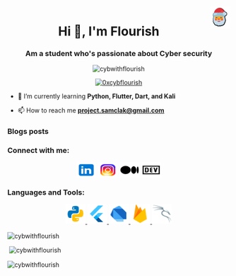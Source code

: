 <img align="right" src="/images/icons8-santa-100.png" alt="cybwithflourish" height="50" width="45" />
<h1 align="center">Hi 👋, I'm Flourish</h1> 
<h3 align="center">Am a student who's passionate about Cyber security</h3>

<p align="center"> <img src="https://komarev.com/ghpvc/?username=cybwithflourish&label=Profile%20views&color=0e75b6&style=flat" alt="cybwithflourish" /> </p>

<p align="center"> <a href="https://twitter.com/0xcybflourish" target="blank"><img src="https://img.shields.io/twitter/follow/0xcybflourish?logo=twitter&style=for-the-badge" alt="0xcybflourish" /></a> </p>

- 🌱 I’m currently learning **Python, Flutter, Dart, and Kali**

- 📫 How to reach me **project.samclak@gmail.com**

### Blogs posts
<!-- BLOG-POST-LIST:START -->
<!-- BLOG-POST-LIST:END -->

<h3 align="left">Connect with me:</h3>
<p align="center">
<a href="https://linkedin.com/in/CYBFlourish" target="blank"><img align="center" src="/images/icons8-linkedin.svg" alt="CYBFlourish" height="35" width="45" /></a>
<a href="https://instagram.com/cybwithflourish" target="blank"><img align="center" src="/images/icons8-instagram.svg" alt="cybwithflourish" height="35" width="45" /></a>
<a href="https://medium.com/cybwithflourish" target="blank"><img align="center" src="/images/icons8-medium.svg" alt="cybwithflourish" height="35" width="45" /></a>
<a href="https://dev.to/cybwithflourish" target="blank"><img align="center" src="/images/icons8-dev.svg" alt="cybwithflourish" height="35" width="45" /></a>
</p>

<h3 align="left">Languages and Tools:</h3>
<p align="center"> <a href="https://www.python.org" target="_blank" rel="noreferrer"> <img src="/images/icons8-python.svg" alt="python" width="45" height="45"/> </a> <a href="https://flutter.dev" target="_blank" rel="noreferrer"> <img src="/images/icons8-flutter.svg" alt="flutter" width="45" height="45"/></a><a href="https://dart.dev" target="_blank" rel="noreferrer"> <img src="/images/icons8-dart.svg" alt="dart" width="45" height="45"/> </a> <a href="https://firebase.google.com/" target="_blank" rel="noreferrer"> <img src="/images/icons8-firebase.svg" alt="firebase" width="45" height="45"/> </a> <a href="https://kali.org/" target="_blank" rel="noreferrer"> <img src="/images/icons8-kali-linux.svg" alt="kali-linux" width="45" height="45"/> </a> </p>

<p><img align="center" src="https://github-readme-stats.vercel.app/api/top-langs?username=cybwithflourish&show_icons=true&locale=en&layout=compact" alt="cybwithflourish" /></p>

<p>&nbsp;<img align="center" src="https://github-readme-stats.vercel.app/api?username=cybwithflourish&show_icons=true&locale=en" alt="cybwithflourish" /></p>

<p><img align="center" src="https://github-readme-streak-stats.herokuapp.com/?user=cybwithflourish&" alt="cybwithflourish" /></p>

<p align="center" src="https://stats.quine.sh/CYBWithFlourish/github?theme=dark" alt="CYBWithFlourish's Github | Stats"></p>

<p align="center" src="https://quine.sh?utm_source=widgets&utm_campaign=CYBWithFlourish" alt="widget"></p>
